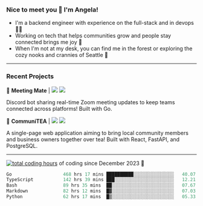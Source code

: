 ### Nice to meet you 👋 I'm Angela!

- I'm a backend engineer with experience on the full-stack and in devops 👩‍💻
- Working on tech that helps communities grow and people stay connected brings me joy 🤝
- When I'm not at my desk, you can find me in the forest or exploring the cozy nooks and crannies of Seattle 🧋

---

### Recent Projects

👾 **Meeting Mate** | [![](https://img.shields.io/badge/Code-violet.svg?style=flat-square)](https://github.com/angelajfisher/meeting-mate) [![](https://img.shields.io/badge/Site-violet.svg?style=flat-square)](https://angelajfisher.com/projects/meeting-mate)

Discord bot sharing real-time Zoom meeting updates to keep teams connected across platforms! Built with Go.

🍵 **CommuniTEA** | [![](https://img.shields.io/badge/Code-green.svg?style=flat-square)](https://gitlab.com/angelajfisher/communiTEA) [![](https://img.shields.io/badge/Demo-green.svg?style=flat-square)](https://angelajfisher.gitlab.io/communiTEA/)

A single-page web application aiming to bring local community members and business owners together over tea!  Built with React, FastAPI, and PostgreSQL.

---

<a href="https://wakatime.com/@018c1e94-8745-411f-aea1-f33be044d952"><img src="https://wakatime.com/badge/user/018c1e94-8745-411f-aea1-f33be044d952.svg?style=flat-square" alt="total coding hours" /></a> of coding since December 2023 🌊<br>
<!--START_SECTION:waka-->

```go
Go                   468 hrs 17 mins ██████████░░░░░░░░░░░░░░░   40.07 %
TypeScript           142 hrs 39 mins ███░░░░░░░░░░░░░░░░░░░░░░   12.21 %
Bash                 89 hrs 35 mins  ██░░░░░░░░░░░░░░░░░░░░░░░   07.67 %
Markdown             82 hrs 12 mins  █▓░░░░░░░░░░░░░░░░░░░░░░░   07.03 %
Python               62 hrs 17 mins  █▒░░░░░░░░░░░░░░░░░░░░░░░   05.33 %
```

<!--END_SECTION:waka--> 

